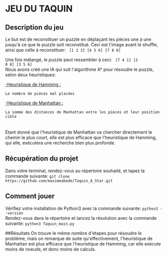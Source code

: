 # JEU DU TAQUIN

## Description du jeu
Le but est de reconstituer un puzzle en déplaçant les pièces une à une jusqu'à ce que le puzzle soit reconstitué. 
Ceci est l'image avant le shuffle, ainsi que celle à reconstituer:
<code>
        [1 2 3]
        [4 5 6]
        [7 8 0]
</code>

Une fois mélangé, le puzzle peut ressembler à ceci:
<code>
        [7 4 1]
        [2 0 8]
        [3 5 6]
</code>
<br>
Nous avons créé une IA qui suit l'algorithme A* pour résoudre le puzzle, selon deux heuristiques:<br>
<p style="text-decoration : underline">-Heuristique de Hamming :</p> 
    <code>Le nombre de pièces mal placées</code>
<br>
<p style="text-decoration : underline">-Heuristique de Manhattan :</p> 
    <code>La somme des distances de Manhattan entre les pièces et leur position cible</code>
<br><br><br>
Étant donné que l'heuristique de Manhattan va chercher directement le chemin le plus court, elle est plus efficace que l'heuristique de Hamming, qui elle, exécutera une recherche bien plus profonde.

## Récupération du projet
Dans votre terminal, rendez-vous au répertoire souhaité, et tapez la commande suivante:
```git clone https://github.com/maximeabade/Taquin_A_Star.git```

## Comment jouer
Vérifiez votre installation de Python3 avec la commande suivante:
```python3 --version```<br>
Rendez-vous dans le répertoire et lancez la résolution avec la commande suivante:
```python3 Taquin_main.py```

##Résultats
On trouve le même nombre d'étapes pour résoudre le problème, mais on remarque de suite qu'effectivement, l'heuristique de Manhattan est plus efficace que l'heuristique de Hamming, car elle exécute moins de noeuds, et donc moins de calculs.